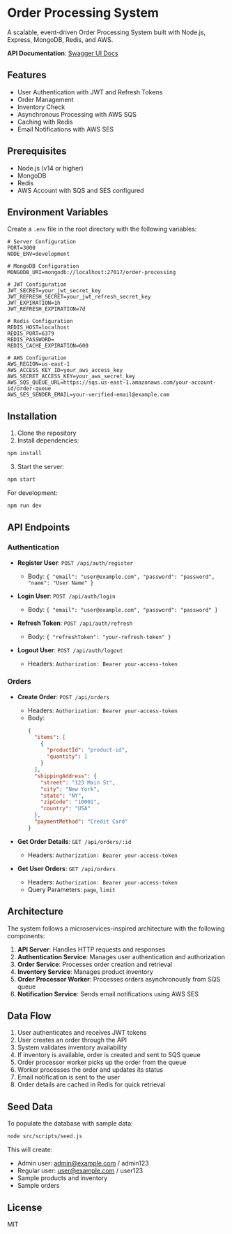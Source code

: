 # Order Processing System

A scalable, event-driven Order Processing System built with Node.js, Express, MongoDB, Redis, and AWS.

**API Documentation**: [Swagger UI Docs](http://localhost:3000/api-docs)

## Features

- User Authentication with JWT and Refresh Tokens
- Order Management
- Inventory Check
- Asynchronous Processing with AWS SQS
- Caching with Redis
- Email Notifications with AWS SES

## Prerequisites

- Node.js (v14 or higher)
- MongoDB
- Redis
- AWS Account with SQS and SES configured

## Environment Variables

Create a `.env` file in the root directory with the following variables:

```
# Server Configuration
PORT=3000
NODE_ENV=development

# MongoDB Configuration
MONGODB_URI=mongodb://localhost:27017/order-processing

# JWT Configuration
JWT_SECRET=your_jwt_secret_key
JWT_REFRESH_SECRET=your_jwt_refresh_secret_key
JWT_EXPIRATION=1h
JWT_REFRESH_EXPIRATION=7d

# Redis Configuration
REDIS_HOST=localhost
REDIS_PORT=6379
REDIS_PASSWORD=
REDIS_CACHE_EXPIRATION=600

# AWS Configuration
AWS_REGION=us-east-1
AWS_ACCESS_KEY_ID=your_aws_access_key
AWS_SECRET_ACCESS_KEY=your_aws_secret_key
AWS_SQS_QUEUE_URL=https://sqs.us-east-1.amazonaws.com/your-account-id/order-queue
AWS_SES_SENDER_EMAIL=your-verified-email@example.com
```

## Installation

1. Clone the repository
2. Install dependencies:

```bash
npm install
```

3. Start the server:

```bash
npm start
```

For development:

```bash
npm run dev
```

## API Endpoints

### Authentication

- **Register User**: `POST /api/auth/register`
  - Body: `{ "email": "user@example.com", "password": "password", "name": "User Name" }`

- **Login User**: `POST /api/auth/login`
  - Body: `{ "email": "user@example.com", "password": "password" }`

- **Refresh Token**: `POST /api/auth/refresh`
  - Body: `{ "refreshToken": "your-refresh-token" }`

- **Logout User**: `POST /api/auth/logout`
  - Headers: `Authorization: Bearer your-access-token`

### Orders

- **Create Order**: `POST /api/orders`
  - Headers: `Authorization: Bearer your-access-token`
  - Body:
    ```json
    {
      "items": [
        {
          "productId": "product-id",
          "quantity": 1
        }
      ],
      "shippingAddress": {
        "street": "123 Main St",
        "city": "New York",
        "state": "NY",
        "zipCode": "10001",
        "country": "USA"
      },
      "paymentMethod": "Credit Card"
    }
    ```

- **Get Order Details**: `GET /api/orders/:id`
  - Headers: `Authorization: Bearer your-access-token`

- **Get User Orders**: `GET /api/orders`
  - Headers: `Authorization: Bearer your-access-token`
  - Query Parameters: `page`, `limit`

## Architecture

The system follows a microservices-inspired architecture with the following components:

1. **API Server**: Handles HTTP requests and responses
2. **Authentication Service**: Manages user authentication and authorization
3. **Order Service**: Processes order creation and retrieval
4. **Inventory Service**: Manages product inventory
5. **Order Processor Worker**: Processes orders asynchronously from SQS queue
6. **Notification Service**: Sends email notifications using AWS SES

## Data Flow

1. User authenticates and receives JWT tokens
2. User creates an order through the API
3. System validates inventory availability
4. If inventory is available, order is created and sent to SQS queue
5. Order processor worker picks up the order from the queue
6. Worker processes the order and updates its status
7. Email notification is sent to the user
8. Order details are cached in Redis for quick retrieval

## Seed Data

To populate the database with sample data:

```bash
node src/scripts/seed.js
```

This will create:
- Admin user: admin@example.com / admin123
- Regular user: user@example.com / user123
- Sample products and inventory
- Sample orders

## License

MIT
